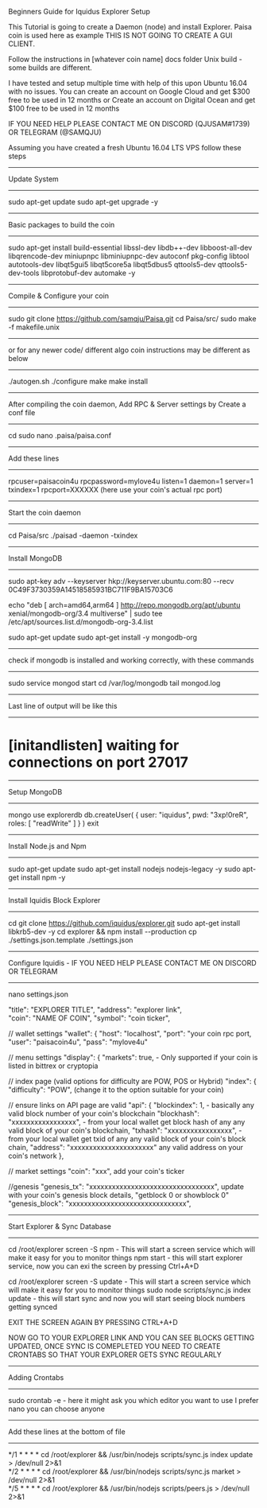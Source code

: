 Beginners Guide for Iquidus Explorer Setup

This Tutorial is going to create a Daemon (node) and install Explorer. Paisa coin is used here as example
THIS IS NOT GOING TO CREATE A GUI CLIENT.

Follow the instructions in [whatever coin name] docs folder Unix build - some builds are different.

I have tested and setup multiple time with help of this upon Ubuntu 16.04 with no issues.
You can create an account on Google Cloud and get $300 free to be used in 12 months or Create an account on Digital Ocean and 
get $100 free to be used in 12 months

IF YOU NEED HELP PLEASE CONTACT ME ON DISCORD (QJUSAM#1739) OR TELEGRAM (@SAMQJU)

Assuming you have created a fresh Ubuntu 16.04 LTS VPS follow these steps

*********************
Update System
*********************
sudo apt-get update
sudo apt-get upgrade -y

**********************************
Basic packages to build the coin
**********************************
sudo apt-get install build-essential libssl-dev libdb++-dev libboost-all-dev libqrencode-dev miniupnpc libminiupnpc-dev autoconf pkg-config libtool autotools-dev libqt5gui5 libqt5core5a libqt5dbus5 qttools5-dev qttools5-dev-tools libprotobuf-dev automake -y

**********************************
Compile & Configure your coin 
**********************************
sudo git clone https://github.com/samqju/Paisa.git
cd Paisa/src/
sudo make -f makefile.unix

**********************************************************************************
or for any newer code/ different algo coin instructions may be different as below
**********************************************************************************
./autogen.sh
./configure
make
make install

**********************************************************************************
After compiling the coin daemon, Add RPC & Server settings by Create a conf file
**********************************************************************************
cd
sudo nano .paisa/paisa.conf

***************
Add these lines
***************
rpcuser=paisacoin4u
rpcpassword=mylove4u
listen=1
daemon=1
server=1
txindex=1
rpcport=XXXXXX (here use your coin's actual rpc port)

**********************
Start the coin daemon
**********************
cd Paisa/src
./paisad -daemon -txindex

****************
Install MongoDB
****************
sudo apt-key adv --keyserver hkp://keyserver.ubuntu.com:80 --recv 0C49F3730359A14518585931BC711F9BA15703C6

echo "deb [ arch=amd64,arm64 ] http://repo.mongodb.org/apt/ubuntu xenial/mongodb-org/3.4 multiverse" | sudo tee /etc/apt/sources.list.d/mongodb-org-3.4.list

sudo apt-get update
sudo apt-get install -y mongodb-org

************************************************************************
check if mongodb is installed and working correctly, with these commands
************************************************************************
sudo service mongod start
cd /var/log/mongodb
tail mongod.log

*************************************
Last line of output will be like this 
*************************************
# [initandlisten] waiting for connections on port 27017

**************
Setup MongoDB
**************
mongo
use explorerdb
db.createUser( { user: "iquidus", pwd: "3xp!0reR", roles: [ "readWrite" ] } )
exit

***********************
Install Node.js and Npm
***********************
sudo apt-get update
sudo apt-get install nodejs nodejs-legacy -y
sudo apt-get install npm -y

*******************************
Install Iquidis Block Explorer
*******************************
cd
git clone https://github.com/iquidus/explorer.git
sudo apt-get install libkrb5-dev -y
cd explorer && npm install --production
cp ./settings.json.template ./settings.json

*****************
Configure Iquidis - IF YOU NEED HELP PLEASE CONTACT ME ON DISCORD OR TELEGRAM
*****************
nano settings.json

"title": "EXPLORER TITLE",
"address": "explorer link",  
"coin": "NAME OF COIN",
"symbol": "coin ticker",

 // wallet settings
  "wallet": {
    "host": "localhost",
    "port": "your coin rpc port,
    "user": "paisacoin4u",
    "pass": "mylove4u"
    
 // menu settings
  "display": {
    "markets": true, - Only supported if your coin is listed in bittrex or cryptopia

 // index page (valid options for difficulty are POW, POS or Hybrid)
  "index": {
    "difficulty": "POW", (change it to the option suitable for your coin)

  // ensure links on API page are valid
  "api": {
    "blockindex": 1, - basically any valid block number of your coin's blockchain
    "blockhash": "xxxxxxxxxxxxxxxxx", - from your local wallet get block hash of any any valid block of your coin's blockchain, 
    "txhash": "xxxxxxxxxxxxxxxxx", - from your local wallet get txid of any any valid block of your coin's block chain,
    "address": "xxxxxxxxxxxxxxxxxxxxxx" any valid address on your coin's network
  },
  
// market settings
     "coin": "xxx", add your coin's ticker
     
//genesis
  "genesis_tx": "xxxxxxxxxxxxxxxxxxxxxxxxxxxxxxxxx", update with your coin's genesis block details, "getblock 0 or showblock 0"
  "genesis_block": "xxxxxxxxxxxxxxxxxxxxxxxxxxxxxxx",

******************************
Start Explorer & Sync Database
******************************
cd /root/explorer
screen -S npm - This will start a screen service which will make it easy for you to monitor things
npm start - this will start explorer service, now you can exi the screen by pressing Ctrl+A+D

cd /root/explorer
screen -S update - This will start a screen service which will make it easy for you to monitor things
sudo node scripts/sync.js index update - this will start sync and now you will start seeing block numbers getting synced

EXIT THE SCREEN AGAIN BY PRESSING CTRL+A+D

NOW GO TO YOUR EXPLORER LINK AND YOU CAN SEE BLOCKS GETTING UPDATED, ONCE SYNC IS COMEPLETED YOU NEED TO CREATE CRONTABS SO THAT YOUR EXPLORER GETS SYNC REGULARLY

***************
Adding Crontabs
***************
sudo crontab -e - here it might ask you which editor you want to use I prefer nano you can choose anyone

*************************************
Add these lines at the bottom of file
*************************************
*/1 * * * * cd /root/explorer && /usr/bin/nodejs scripts/sync.js index update > /dev/null 2>&1  
*/2 * * * * cd /root/explorer && /usr/bin/nodejs scripts/sync.js market > /dev/null 2>&1  
*/5 * * * * cd /root/explorer && /usr/bin/nodejs scripts/peers.js > /dev/null 2>&1 
